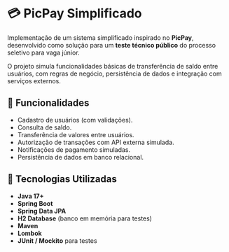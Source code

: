 # 💳 PicPay Simplificado

Implementação de um sistema simplificado inspirado no **PicPay**, desenvolvido como solução para um **teste técnico público** do processo seletivo para vaga júnior.

O projeto simula funcionalidades básicas de transferência de saldo entre usuários, com regras de negócio, persistência de dados e integração com serviços externos.

## 📌 Funcionalidades

- Cadastro de usuários (com validações).
- Consulta de saldo.
- Transferência de valores entre usuários.
- Autorização de transações com API externa simulada.
- Notificações de pagamento simuladas.
- Persistência de dados em banco relacional.

## 🚀 Tecnologias Utilizadas

- **Java 17+**
- **Spring Boot**
- **Spring Data JPA**
- **H2 Database** (banco em memória para testes)
- **Maven**
- **Lombok**
- **JUnit / Mockito** para testes

